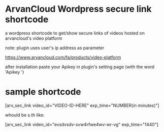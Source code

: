 # ArvanCloud Wordpress secure link shortcode
a wordpress shortcode to get/show secure links of videos hosted on arvancloud's video platform

note: plugin uses user's ip address as parameter


https://www.arvancloud.com/fa/products/video-platform

after installation paste your Apikey in plugin's setting page (with the word 'Apikey ')
# sample shortcode

[arv_sec_link video_id="VIDEO-ID-HERE" exp_time="NUMBER(in minutes)"]

whould be s.th like:

[arv_sec_link video_id="evsdvsdv-svw4rfwe4wv-wr-vg" exp_time="1440"]
